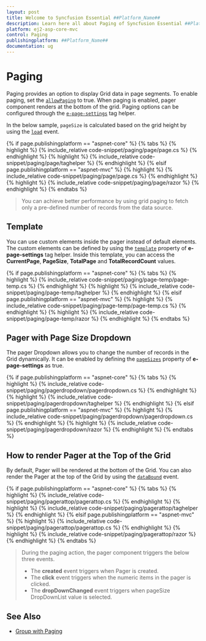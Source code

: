 ```yaml
---
layout: post
title: Welcome to Syncfusion Essential ##Platform_Name##
description: Learn here all about Paging of Syncfusion Essential ##Platform_Name## widgets based on HTML5 and jQuery.
platform: ej2-asp-core-mvc
control: Paging
publishingplatform: ##Platform_Name##
documentation: ug
---
```



# Paging

Paging provides an option to display Grid data in page segments. To enable paging, set the [`allowPaging`](https://help.syncfusion.com/cr/aspnetcore-js2/Syncfusion.EJ2.Grids.Grid.html#Syncfusion_EJ2_Grids_Grid_AllowPaging) to true. When paging is enabled, pager component renders at the bottom of the grid.
Paging options can be configured through the [`e-page-settings`](https://help.syncfusion.com/cr/aspnetcore-js2/Syncfusion.EJ2.Grids.Grid.html#Syncfusion_EJ2_Grids_Grid_PageSettings) tag helper.

In the below sample, `pageSize` is calculated based on the grid height by using the [`load`](https://help.syncfusion.com/cr/aspnetcore-js2/Syncfusion.EJ2.Grids.Grid.html#Syncfusion_EJ2_Grids_Grid_Load) event.

{% if page.publishingplatform == "aspnet-core" %}
{% tabs %}
{% highlight %}
{% include_relative code-snippet/paging/page/page.cs %}
{% endhighlight %}
{% highlight %}
{% include_relative code-snippet/paging/page/taghelper %}
{% endhighlight %}
{% elsif page.publishingplatform == "aspnet-mvc" %}
{% highlight %} {% include_relative code-snippet/paging/page/page.cs %}
{% endhighlight %}
{% highlight %}
{% include_relative code-snippet/paging/page/razor %}
{% endhighlight %}
{% endtabs %}



> You can achieve better performance by using grid paging to fetch only a pre-defined number of records from the data source.

## Template

You can use custom elements inside the pager instead of default elements.
The custom elements can be defined by using the [`template`](https://help.syncfusion.com/cr/aspnetcore-js2/Syncfusion.EJ2.Grids.GridPageSettings.html#Syncfusion_EJ2_Grids_GridPageSettings_Template) property of **e-page-settings** tag helper.
Inside this template, you can access the **CurrentPage**, **PageSize**, **TotalPage** and **TotalRecordCount** values.

{% if page.publishingplatform == "aspnet-core" %}
{% tabs %}
{% highlight %}
{% include_relative code-snippet/paging/page-temp/page-temp.cs %}
{% endhighlight %}
{% highlight %}
{% include_relative code-snippet/paging/page-temp/taghelper %}
{% endhighlight %}
{% elsif page.publishingplatform == "aspnet-mvc" %}
{% highlight %} {% include_relative code-snippet/paging/page-temp/page-temp.cs %}
{% endhighlight %}
{% highlight %}
{% include_relative code-snippet/paging/page-temp/razor %}
{% endhighlight %}
{% endtabs %}



## Pager with Page Size Dropdown

The pager Dropdown allows you to change the number of records in the Grid dynamically. It can be enabled by defining the [`pageSizes`](https://help.syncfusion.com/cr/aspnetcore-js2/Syncfusion.EJ2.Grids.GridPageSettings.html#Syncfusion_EJ2_Grids_GridPageSettings_PageSizes) property of **e-page-settings** as true.

{% if page.publishingplatform == "aspnet-core" %}
{% tabs %}
{% highlight %}
{% include_relative code-snippet/paging/pagerdropdown/pagerdropdown.cs %}
{% endhighlight %}
{% highlight %}
{% include_relative code-snippet/paging/pagerdropdown/taghelper %}
{% endhighlight %}
{% elsif page.publishingplatform == "aspnet-mvc" %}
{% highlight %} {% include_relative code-snippet/paging/pagerdropdown/pagerdropdown.cs %}
{% endhighlight %}
{% highlight %}
{% include_relative code-snippet/paging/pagerdropdown/razor %}
{% endhighlight %}
{% endtabs %}



## How to render Pager at the Top of the Grid

By default, Pager will be rendered at the bottom of the Grid. You can also render the Pager at the top of the Grid by using the [`dataBound`](https://help.syncfusion.com/cr/aspnetcore-js2/Syncfusion.EJ2.Grids.Grid.html#Syncfusion_EJ2_Grids_Grid_DataBound) event.

{% if page.publishingplatform == "aspnet-core" %}
{% tabs %}
{% highlight %}
{% include_relative code-snippet/paging/pagerattop/pagerattop.cs %}
{% endhighlight %}
{% highlight %}
{% include_relative code-snippet/paging/pagerattop/taghelper %}
{% endhighlight %}
{% elsif page.publishingplatform == "aspnet-mvc" %}
{% highlight %} {% include_relative code-snippet/paging/pagerattop/pagerattop.cs %}
{% endhighlight %}
{% highlight %}
{% include_relative code-snippet/paging/pagerattop/razor %}
{% endhighlight %}
{% endtabs %}



> During the paging action, the pager component triggers the below three events.
> * The **created** event triggers when Pager is created.
> * The **click** event triggers when the numeric items in the pager is clicked.
> * The **dropDownChanged** event triggers when pageSize DropDownList value is selected.

## See Also

* [Group with Paging](./grouping##group-with-paging)
